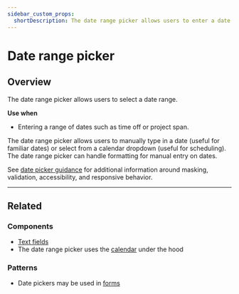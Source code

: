 ```yaml
---
sidebar_custom_props:
  shortDescription: The date range picker allows users to enter a date range.
---
```


# Date range picker

<ComponentVisual
  figmaUrl="https://www.figma.com/embed?embed_host=share&url=https%3A%2F%2Fwww.figma.com%2Fproto%2F33f4zLzCcdNZWqpbrUuinm%2FDate-Range-Picker%3Fnode-id%3D1%253A790%26scaling%3Dmin-zoom%26page-id%3D0%253A1"
  storybookUrl="https://forge.tylerdev.io/main/?path=/story/components-date-range-picker--default" />

## Overview

The date range picker allows users to select a date range. 

**Use when**

- Entering a range of dates such as time off or project span. 

The date range picker allows users to manually type in a date (useful for familiar dates) or select from a calendar dropdown (useful for scheduling). The date range picker can handle formatting for manual entry on dates. 

See [date picker guidance](/components/date-picker) for additional information around masking, validation, accessibility, and responsive behavior. 

---

## Related 

### Components

- [Text fields](/components/fields/text-field)
- The date range picker uses the [calendar](/components/calendar) under the hood

### Patterns 

- Date pickers may be used in [forms](/patterns/forms)
